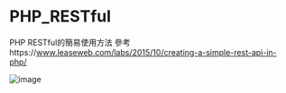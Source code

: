 # PHP_RESTful

PHP RESTful的簡易使用方法
參考https://www.leaseweb.com/labs/2015/10/creating-a-simple-rest-api-in-php/

![image](RESTful.png)
